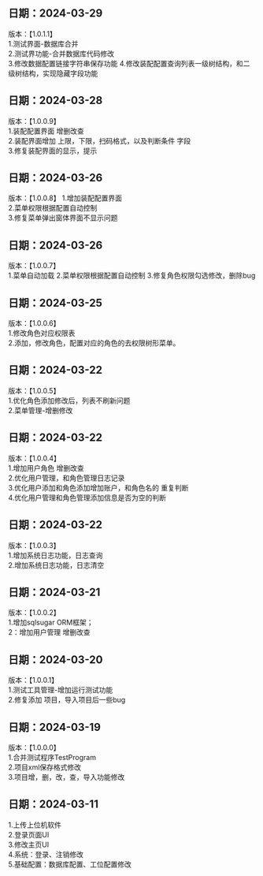 ## 日期：2024-03-29   
版本：【1.0.1.1】  
1.测试界面-数据库合并  
2.测试界功能-合并数据库代码修改   
3.修改数据配置链接字符串保存功能
4.修改装配配置查询列表一级树结构，和二级树结构，实现隐藏字段功能


## 日期：2024-03-28   
版本：【1.0.0.9】  
1.装配配置界面 增删改查  
2.装配界面增加 上限，下限，扫码格式，以及判断条件 字段   
3.修复装配界面的显示，提示  

## 日期：2024-03-26   
版本：【1.0.0.8】 
1.增加装配配置界面  
2.菜单权限根据配置自动控制  
3.修复菜单弹出窗体界面不显示问题  

## 日期：2024-03-26   
版本：【1.0.0.7】  
1.菜单自动加载
2.菜单权限根据配置自动控制
3.修复角色权限勾选修改，删除bug

## 日期：2024-03-25   
版本：【1.0.0.6】  
1.修改角色对应权限表  
2.添加，修改角色，配置对应的角色的去权限树形菜单。  

## 日期：2024-03-22   
版本：【1.0.0.5】  
1.优化角色添加修改后，列表不刷新问题  
2.菜单管理-增删修改  


## 日期：2024-03-22   
版本：【1.0.0.4】  
1.增加用户角色 增删改查  
2.优化用户管理，和角色管理日志记录  
3.优化用户添加和角色添加增加账户，和角色名的 重复判断  
4.优化用户管理和角色管理添加信息是否为空的判断  
 
## 日期：2024-03-22   
版本：【1.0.0.3】  
1.增加系统日志功能，日志查询  
2.增加系统日志功能，日志清空  

## 日期：2024-03-21    
版本：【1.0.0.2】  
1.增加sqlsugar ORM框架；  
2：增加用户管理 增删改查  

## 日期：2024-03-20    
版本：【1.0.0.1】    
1.测试工具管理-增加运行测试功能  
2.修复添加 项目，导入项目后一些bug    

## 日期：2024-03-19   
版本：【1.0.0.0】  
1.合并测试程序TestProgram  
2.项目xml保存格式修改   
3.项目增，删，改，查，导入功能修改 

## 日期：2024-03-11 
1.上传上位机软件  
2.登录页面UI  
3.修改主页UI  
4.系统：登录、注销修改  
5.基础配置：数据库配置、工位配置修改  
